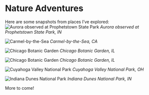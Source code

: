 # Nature Adventures

Here are some snapshots from places I’ve explored:
![Aurora observed at Prophetstown State Park](images/aroraatpark.jpeg)
*Aurora observed at Prophetstown State Park, IN*

![Carmel-by-the-Sea](images/carmelatsea.JPEG)
*Carmel-by-the-Sea, CA*

![Chicago Botanic Garden](images/chicagobotanic.JPEG)
*Chicago Botanic Garden, IL*

![Chicago Botanic Garden](images/chicagobotanic2.JPEG)
*Chicago Botanic Garden, IL*

![Cuyahoga Valley National Park](images/cuyahoga.JPEG)
*Cuyahoga Valley National Park, OH*

![Indiana Dunes National Park](images/dunes.JPEG)
*Indiana Dunes National Park, IN*


More to come!

